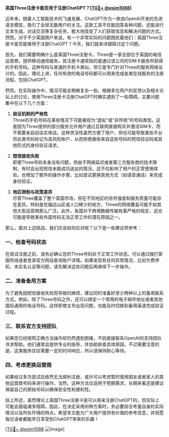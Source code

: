 **英国Three注册卡能否用于注册ChatGPT？[[TG💪+ @esim1088](https://t.me/s/esim1088)]**

近年来，随着人工智能技术的飞速发展，ChatGPT作为一款由OpenAI开发的先进语言模型，吸引了全球无数用户的关注。这款工具不仅能回答各种问题，还能进行文本生成、对话交流等复杂任务，极大地改变了人们获取信息和解决问题的方式。然而，对于不少英国用户来说，有一个非常实际的问题困扰着他们：英国Three注册卡是否能够用于注册ChatGPT？今天，我们就来详细探讨这个问题。

首先，我们需要明确什么是英国Three注册卡。Three是一家总部位于英国的电信运营商，提供移动通信服务。其注册卡通常指的是通过该公司的SIM卡服务所获得的手机号码。这种号码与普通的手机卡类似，但它是专门针对Three的服务网络设计的。因此，理论上讲，任何有效的电话号码都可以用来完成各类在线服务的注册流程，包括ChatGPT。

然而，在实际操作中，情况可能会稍微复杂一些。根据多位用户的反馈以及相关论坛上的讨论，使用Three注册卡注册ChatGPT时确实遇到了一些障碍。主要问题集中在以下几个方面：

1. **验证机制的严格性**  
   Three的手机号码在某些情况下可能被视为“虚拟”或“非传统”的号码类型。这是因为Three提供的部分服务允许用户通过互联网直接购买并激活SIM卡，而不需要亲自前往实体店。这种灵活性虽然方便了用户，但也可能导致某些平台将此类号码标记为高风险账户，从而拒绝接收来自这些号码的短信验证码或其他形式的身份验证请求。

2. **短信接收失败**  
   即便Three号码本身没有问题，但由于网络延迟或者第三方服务商的技术限制，有时会出现短信未能成功送达的情况。这不仅影响了用户的正常使用体验，也增加了额外的操作步骤，比如尝试更换其他方式（如语音通话）来完成身份验证。

3. **地区限制与政策差异**  
   尽管Three覆盖了整个英国市场，但在不同地区的信号强度和服务质量可能存在差异。特别是在偏远山区或人口稀少的地方，Three的网络覆盖可能不如其他大型运营商那么广泛。此外，各国对于跨境数据传输有着严格的规定，这也可能是导致某些外国号码无法正常工作的潜在原因之一。

那么，面对上述挑战，我们应该如何应对呢？以下是一些建议供参考：

### 一、检查号码状态
在尝试注册之前，请务必确认您的Three号码处于正常工作状态。可以通过拨打客服热线或者登录官方网站查询账户详情。如果发现有任何异常情况，比如欠费停机、未实名认证等问题，请先解决这些问题后再继续下一步操作。

### 二、准备备用方案
为了避免因短信接收失败而导致的麻烦，建议同时准备好至少两种以上的备用联系方式。例如，除了Three号码之外，还可以绑定一个常用的电子邮件地址或者其他国际通用的电话号码。这样即使主号出现问题，也能及时切换到备用渠道完成验证过程。

### 三、联系官方支持团队
如果您已经按照正确方法操作却仍然遇到困难，不妨直接联系OpenAI的支持团队寻求帮助。他们通常会提供专业的指导，并协助排查具体原因。不过需要注意的是，这类服务往往需要一定的时间响应，所以请保持耐心等待。

### 四、考虑更换运营商
如果经过多次尝试后依然无法顺利注册，或许可以考虑暂时借用朋友或者家人的其他运营商号码来进行操作。当然，这种方法仅适用于短期需求，长期来看还是建议保留自己的原始号码以确保安全性和便利性。

综上所述，虽然理论上英国Three注册卡是可以用来注册ChatGPT的，但实际上可能会面临诸多阻碍。因此，在决定采用何种方案时，务必要综合考量自身的实际情况以及所处环境的特点。希望本文能为广大用户提供有价值的参考信息，并祝愿每位读者都能早日享受到ChatGPT带来的乐趣！

[[TG💪+ @esim1088](https://t.me/s/esim1088) ![Image](https://i.postimg.cc/4NQfJmqS/Snipaste-2025-05-13-00-14-12.png)]